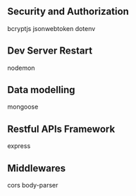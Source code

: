 ## Security and Authorization
bcryptjs
jsonwebtoken
dotenv

## Dev Server Restart
nodemon

## Data modelling
mongoose

## Restful APIs Framework
express

## Middlewares
cors
body-parser
  